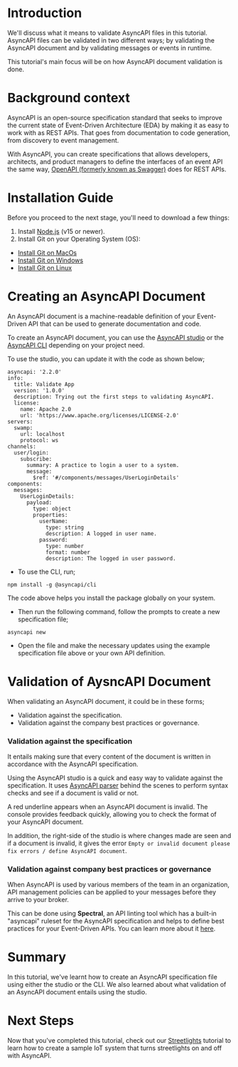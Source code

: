 # Introduction
We'll discuss what it means to validate AsyncAPI files in this tutorial. AsyncAPI files can be validated in two different ways; by validating the AsyncAPI document and by validating messages or events in runtime. 

This tutorial's main focus will be on how AsyncAPI document validation is done.

# Background context

AsyncAPI is an open-source specification standard that seeks to improve the current state of Event-Driven Architecture (EDA) by making it as easy to work with as REST APIs. That goes from documentation to code generation, from discovery to event management. 

With AsyncAPI, you can create specifications that allows developers, architects, and product managers to define the interfaces of an event API the same way, [OpenAPI (formerly known as Swagger)](https://github.com/OAI/OpenAPI-Specification) does for REST APIs.


# Installation Guide
Before you proceed to the next stage, you'll need to download a few things:

1. Install [Node.js](https://nodejs.org/en/download/) (v15 or newer).
2. Install Git on your Operating System (OS):
  - [Install Git on MacOs](https://git-scm.com/download/mac)
  - [Install Git on Windows](https://git-scm.com/download/win)
  - [Install Git on Linux](https://git-scm.com/download/linux)

# Creating an AsyncAPI Document
An AsyncAPI document is a machine-readable definition of your Event-Driven API that can be used to generate documentation and code.

To create an AsyncAPI document, you can use the [AsyncAPI studio](https://studio.asyncapi.com) or the [AsyncAPI CLI](https://github.com/asyncapi/cli) depending on your project need. 

To use the studio, you can update it with the code as shown below;

```
asyncapi: '2.2.0'
info:
  title: Validate App
  version: '1.0.0'
  description: Trying out the first steps to validating AsyncAPI.
  license:
    name: Apache 2.0
    url: 'https://www.apache.org/licenses/LICENSE-2.0'
servers:
  swamp:
    url: localhost
    protocol: ws
channels:
  user/login:
    subscribe:
      summary: A practice to login a user to a system.    
      message:
        $ref: '#/components/messages/UserLoginDetails'
components:
  messages:
    UserLoginDetails:
      payload:
        type: object
        properties:
          userName:
            type: string
            description: A logged in user name.
          password:
            type: number
            format: number
            description: The logged in user password.
```

- To use the CLI, run;
```
npm install -g @asyncapi/cli
```
The code above helps you install the package globally on your system.

- Then run the following command, follow the prompts to create a new specification file;
```
asyncapi new
```
- Open the file and make the necessary updates using the example specification file above or your own API definition.

# Validation of AysncAPI Document
When validating an AsyncAPI document, it could be in these forms;
- Validation against the specification.
- Validation against the company best practices or governance.

### Validation against the specification
 It entails making sure that every content of the document is written in accordance with the AsyncAPI specification.

Using the AsyncAPI studio is a quick and easy way to validate against the specification.  It uses [AsyncAPI parser](https://github.com/asyncapi/parser-js) behind the scenes to perform syntax checks and see if a document is valid or not. 

A red underline appears when an AsyncAPI document is invalid. The console provides feedback quickly, allowing you to check the format of your AsyncAPI document.

In addition, the right-side of the studio is where changes made are seen and if a document is invalid, it gives the error `Empty or invalid document please fix errors / define AsyncAPI document`.


### Validation against company best practices or governance
When AsyncAPI is used by various members of the team in an organization, API management policies can be applied to your messages before they arrive to your broker.

This can be done using **Spectral**, an API linting tool which has a built-in "asyncapi" ruleset for the AsyncAPI specification and helps to define best practices for your Event-Driven APIs. You can learn more about it [here](https://www.asyncapi.com/blog/creating-consistency-announcing-asyncapi-spectral-together).

# Summary
In this tutorial, we've learnt how to create an AsyncAPI specification file using either the studio or the CLI. We also learned about what validation of an AsyncAPI document entails using the studio.

# Next Steps
Now that you've completed this tutorial, check out our [Streetlights](https://www.asyncapi.com/docs/tutorials/streetlights) tutorial to learn how to create a sample IoT system that turns streetlights on and off with AsyncAPI.

